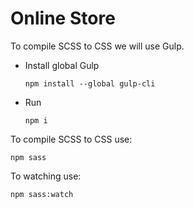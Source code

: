 # Online Store

To compile SCSS to CSS we will use Gulp.
 - Install global Gulp
   ```
   npm install --global gulp-cli
   ```
 - Run
   ```
   npm i
   ```
To compile SCSS to CSS use:
```
npm sass
```
To watching use:
```
npm sass:watch
```
